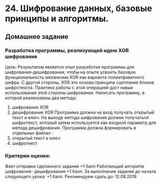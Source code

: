 # 24. Шифрование данных, базовые принципы и алгоритмы.

## Домашнее задание

### Разработка программы, реализующей идею XOR шифрования
Цель: Результатом является опыт разработки программы для шифрования-дешифрования, чтобы на опыте усвоить базовую функциональность механизма XOR как варианта полиалфавитного шифра. С другой стороны, XOR это основа принципа сцепления блоков шифротекста. Практика работы с этой операцией даст навык использования этой стороны шифрования.
Написать программу, в которой реализованы два метода:
1. шифрование XOR
2. дешифрование XOR
Программа должна на вход получать открытый текст и ключ.
На выходе метода шифрования должен получаться шифротекст, который затем используется как входной параметр для метода дешифрования.
Программа должна формировать в отдельных файлах :
1. открытый текст и ключ
2. шифротекст

### Критерии оценки:
Факт отправки сделанного задания +1 балл
Работающий алгоритм шифрования- дешифрования +1 балл.
За выполнение задания до начала следующего урока: +1 балл.
Рекомендуем сдать до: 12.08.2019 

